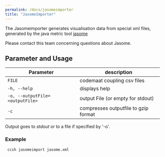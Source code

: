 ```yaml
---
permalink: /docs/jasomeimporter
title: "JasomeImporter"
---
```


The Jasomeimporter generates visualisation data from special xml files, generated by the java metric tool [jasome](https://github.com/rodhilton/jasome)

Please contact this team concerning questions about Jasome.

## Parameter and Usage

| Parameter                       | description                          |
| ------------------------------- | ------------------------------------ |
| `FILE`                          | codemaat coupling csv files          |
| `-h, --help`                    | displays help                        |
| `-o, --outputFile=<outputFile>` | output File (or empty for stdout)    |
| `-c`                            | compresses outputfile to gzip format |

Output goes to _stdout_ or to a file if specified by '-o'.

### Example

```bash
 ccsh jasomeimport jasome.xml
```
